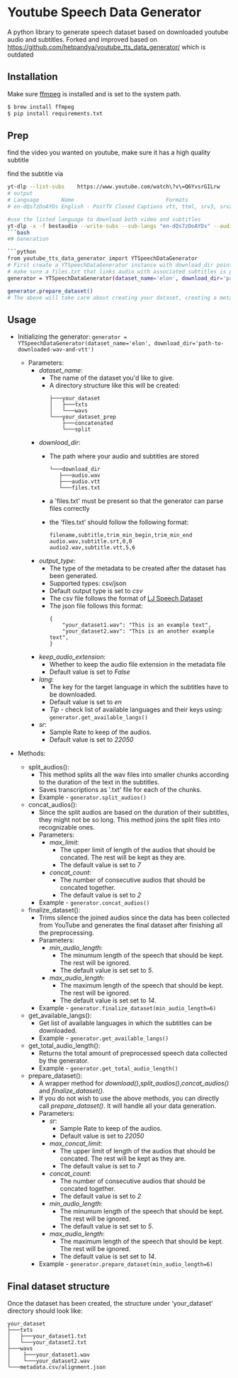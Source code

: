 # Youtube Speech Data Generator

A python library to generate speech dataset based on downloaded youtube audio and subtitles.
Forked and improved based on https://github.com/hetpandya/youtube_tts_data_generator/ which is outdated

## Installation
Make sure [ffmpeg](https://ffmpeg.org/download.html#get-packages) is installed and is set to the system path.
```bash
$ brew install ffmpeg
$ pip install requirements.txt
```

## Prep
find the video you wanted on youtube, make sure it has a high quality subtitle

find the subtitle via 
```bash
yt-dlp --list-subs    https://www.youtube.com/watch\?v\=Q6YvsrGILrw
# output
# Language       Name                             Formats
# en-dQs7zDoAYDs English - PostTV Closed Captions vtt, ttml, srv3, srv2, srv1, json3

#use the listed language to download both video and subtitles
yt-dlp -x -f bestaudio --write-subs --sub-langs "en-dQs7zDoAYDs" --audio-format wav --sub-format vtt https://www.youtube.com/watch\?v\=Q6YvsrGILrw              
```bash
## Generation

```python
from youtube_tts_data_generator import YTSpeechDataGenerator
# First create a YTSpeechDataGenerator instance with download_dir pointed to downloaded audio and subtitles:
# make sure a files.txt that links audio with associated subtitles is present in the directory
generator = YTSpeechDataGenerator(dataset_name='elon', download_dir='path-to-downloaded-wav-and-vtt')

generator.prepare_dataset()
# The above will take care about creating your dataset, creating a metadata file and trimming silence from the audios.

```

## Usage
<!--ts-->
- Initializing the generator:
  ```generator = YTSpeechDataGenerator(dataset_name='elon', download_dir='path-to-downloaded-wav-and-vtt')```
  - Parameters:
    - *dataset_name*: 
      - The name of the dataset you'd like to give. 
      - A directory structure like this will be created:
        ```
        ├───your_dataset
        │   ├───txts
        │   └───wavs
        └───your_dataset_prep
            ├───concatenated
            └───split
        ```
    - *download_dir*: 
      - The path where your audio and subtitles are stored
         ```
         └───download_dir
            ├───audio.wav
            ├───audio.vtt
            └───files.txt
         ```
      - a 'files.txt' must be present so that the generator can parse files correctly
      - the 'files.txt' should follow the following format:
      
        ```
        filename,subtitle,trim_min_begin,trim_min_end
        audio.wav,subtitle.srt,0,0
        audio2.wav,subtitle.vtt,5,6
        ```
    - *output_type*: 
      - The type of the metadata to be created after the dataset has been generated.
      - Supported types: csv/json
      - Default output type is set to *csv*
      - The csv file follows the format of [LJ Speech Dataset](https://keithito.com/LJ-Speech-Dataset/)
      - The json file follows this format:
        ```
        {
            "your_dataset1.wav": "This is an example text",
            "your_dataset2.wav": "This is an another example text",
        }
        ```
    - *keep_audio_extension*:
      - Whether to keep the audio file extension in the metadata file
      - Default value is set to *False*
    - *lang*:
      - The key for the target language in which the subtitles have to be downloaded.
      - Default value is set to *en*
      - *Tip* - check list of available languages and their keys using: `generator.get_available_langs()`
    - *sr*:
      - Sample Rate to keep of the audios.
      - Default value is set to *22050*
 
- Methods:
  - split_audios():
    - This method splits all the wav files into smaller chunks according to the duration of the text in the subtitles.
    - Saves transcriptions as '.txt' file for each of the chunks.
    - Example - ```generator.split_audios()```
  - concat_audios():
    - Since the split audios are based on the duration of their subtitles, they might not be so long. This method joins the split files into recognizable ones.
    - Parameters:
      - *max_limit*: 
        - The upper limit of length of the audios that should be concated. The rest will be kept as they are.
        - The default value is set to *7*
      - *concat_count*: 
        - The number of consecutive audios that should be concated together. 
        - The default value is set to *2*
    - Example - ```generator.concat_audios()```
  - finalize_dataset():
    - Trims silence the joined audios since the data has been collected from YouTube and generates the final dataset after finishing all the preprocessing.
    - Parameters:
      - *min_audio_length*:
        - The minumum length of the speech that should be kept. The rest will be ignored.
        - The default value is set set to *5*.
      - *max_audio_length*:
        - The maximum length of the speech that should be kept. The rest will be ignored.
        - The default value is set set to *14*.        
    - Example - ```generator.finalize_dataset(min_audio_length=6)```
  - get_available_langs():
    - Get list of available languages in which the subtitles can be downloaded.
    - Example - ```generator.get_available_langs()```
  - get_total_audio_length():
    - Returns the total amount of preprocessed speech data collected by the generator.
    - Example - ```generator.get_total_audio_length()```
  - prepare_dataset():
    - A wrapper method for *download()*,*split_audios()*,*concat_audios()* and *finalize_dataset()*.
    - If you do not wish to use the above methods, you can directly call *prepare_dataset()*. It will handle all your data generation.
    - Parameters:
      - *sr*:
        - Sample Rate to keep of the audios.
        - Default value is set to *22050*  
      - *max_concat_limit*: 
        - The upper limit of length of the audios that should be concated. The rest will be kept as they are.
        - The default value is set to *7*
      - *concat_count*: 
        - The number of consecutive audios that should be concated together. 
        - The default value is set to *2*
      - *min_audio_length*:
        - The minumum length of the speech that should be kept. The rest will be ignored.
        - The default value is set set to *5*.        
      - *max_audio_length*:
        - The maximum length of the speech that should be kept. The rest will be ignored.
        - The default value is set set to *14*.        
    - Example - ```generator.prepare_dataset(min_audio_length=6)```
<!--te-->

## Final dataset structure
Once the dataset has been created, the structure under 'your_dataset' directory should look like:
```
your_dataset
├───txts
│   ├───your_dataset1.txt
│   └───your_dataset2.txt
├───wavs
│    ├───your_dataset1.wav
│    └───your_dataset2.wav
└───metadata.csv/alignment.json
```
